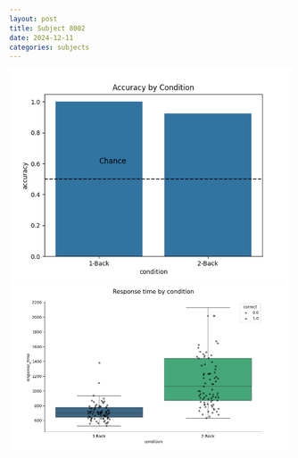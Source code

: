 ```yaml
---
layout: post
title: Subject 8002
date: 2024-12-11
categories: subjects
---
```


![](data/8002/run-26/8002_ATS_acc.png)
![](data/8002/run-26/8002_ATS_rt.png)
